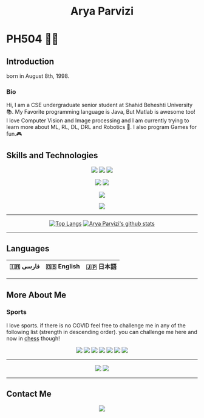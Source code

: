<h1 align="center">
	Arya Parvizi
</h1>

# PH504 👨‍💻

## Introduction

born in August 8th, 1998.

### Bio
Hi, 
I am a CSE undergraduate senior student at Shahid Beheshti University📚. 
My Favorite programming language is Java, But Matlab is awesome too! 
I love Computer Vision and Image processing 
and I am currently trying to learn more about ML, RL, DL, DRL and Robotics 🤖. 
I also program Games for fun.🎮

## Skills and Technologies
<div align="center">

[![](https://img.shields.io/badge/-Java-white?logoColor=red&style=for-the-badge&logo=java)](https://www.java.com/)
[![](https://img.shields.io/badge/-python3-E95420?style=for-the-badge&logo=python)](https://www.python.org/)
[![](https://img.shields.io/badge/-c++-lightblue?logoColor=blue&style=for-the-badge&logo=c%2B%2B)](https://www.cplusplus.com/)

[![](https://img.shields.io/badge/-Unity-black?style=for-the-badge&logo=unity)](https://unity.com/)
[![](https://img.shields.io/badge/-C%23-black?style=for-the-badge&logo=unity)](https://unity.com/)

[![](https://img.shields.io/badge/-Matlab-orange?logoColor=white&style=for-the-badge&logo=matlab)](https://matlab.mathworks.com/)
<!--[![](https://img.shields.io/badge/-Mathematica-white?logoColor=red&style=for-the-badge&logo=wolfram-mathematica)](https://www.wolfram.com/mathematica/)-->

[![](https://img.shields.io/badge/-Ubuntu-E95420?logoColor=white&style=for-the-badge&logo=ubuntu)](https://ubuntu.com/)

---
[![Top Langs](https://github-readme-stats.vercel.app/api/top-langs/?username=ph504&theme=chartreuse-dark&layout=compact)](https://github.com/anuraghazra/github-readme-stats)
[![Arya Parvizi's github stats](https://github-readme-stats.vercel.app/api?username=ph504&show_icons=true&theme=chartreuse-dark)](https://github.com/anuraghazra/github-readme-stats)

</div>

---

## Languages

<div align="center">

:iran: فارسی | :uk: English | :jp: 日本語
-|-|-

</div>

---
## More About Me


### Sports
I love sports. if there is no COVID feel free to challenge me in any of the following list (strength in descending order). you can challenge me here and now in [chess](https://www.chess.com/member/aryaparvizi) though!
<div align="center">


[![](https://img.shields.io/badge/-swimming-lightblue?style=for-the-badge&label=%f0%9f%8f%8a)]()
[![](https://img.shields.io/badge/-badminton-lightblue?style=for-the-badge&label=%f0%9f%8f%b8)]()
[![](https://img.shields.io/badge/-chess-lightblue?style=for-the-badge&label=%e2%99%9e)](https://www.chess.com/member/aryaparvizi)
[![](https://img.shields.io/badge/-bicycling-lightblue?style=for-the-badge&label=%f0%9f%9a%b4)]()
[![](https://img.shields.io/badge/-pingpong-lightblue?style=for-the-badge&label=%f0%9f%8f%93)]()
[![](https://img.shields.io/badge/-volleyball-lightblue?style=for-the-badge&label=%f0%9f%8f%90)]()
[![](https://img.shields.io/badge/-wrestling-lightblue?style=for-the-badge&label=%f0%9f%a4%bc)]()

</div>

---
<div align="center">

[![](https://img.shields.io/badge/-violin-violet?style=for-the-badge&label=%f0%9f%8e%bb)](https://youtu.be/6qOXw5ySxpQ?t=141)
[![](https://img.shields.io/badge/-pizza-red?style=for-the-badge&label=%f0%9f%8d%95)](https://www.google.com/url?sa=t&rct=j&q=&esrc=s&source=web&cd=&cad=rja&uact=8&ved=2ahUKEwiLp-_YuYvvAhUOV8AKHc-jCnUQFjAFegQIMBAD&url=https%3A%2F%2Fen.wikipedia.org%2Fwiki%2FPizza&usg=AOvVaw2ZdHFN3Sn5DadwN1fuAvjs)
</div>

---
## Contact Me
<div align="center">

[![](https://img.shields.io/badge/-aresparvizi@gmail.com-white?style=for-the-badge&logo=gmail)](aresparvizi@gmail.com)
<!--
[![](https://img.shields.io/badge/-gmail-white?style=for-the-badge&logo=gmail)](aresparvizi@gmail.com)
[![](https://img.shields.io/badge/-twitter-lightblue?style=for-the-badge&logo=twitter)](https://twitter.com/majfish1)
[![](https://img.shields.io/badge/-instagram-pink?style=for-the-badge&logo=instagram)](https://www.instagram.com/aryaparvizi/)
[![](https://img.shields.io/badge/-telegram-lightblue?style=for-the-badge&logo=telegram)](https://t.me/aph504)
[![](https://img.shields.io/badge/-linkedin-blue?style=for-the-badge&logo=linkedin)](https://www.linkedin.com/in/arya-parvizi-a37122151/)
[![](https://img.shields.io/badge/-stackoverflow-darkgrey?style=for-the-badge&logo=stackoverflow)](https://stackoverflow.com/users/9434371/arya-parvizi)
[![](https://img.shields.io/badge/-duolingo-lightgreen?style=for-the-badge&logo=duolingo)](https://www.duolingo.com/profile/Arya215960)-->
</div>

